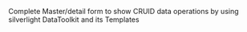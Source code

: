 Complete Master/detail form to show CRUID data operations by using silverlight DataToolkit and its Templates
